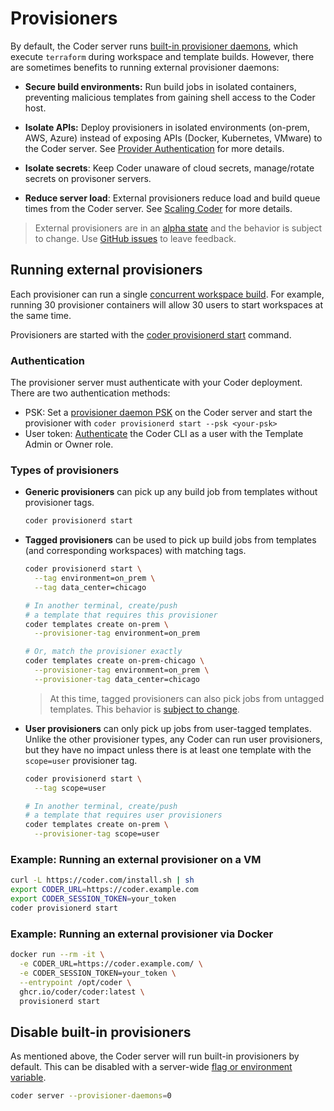 # Provisioners

By default, the Coder server runs [built-in provisioner daemons](../cli/server.md#provisioner-daemons), which execute `terraform` during workspace and template builds. However, there are sometimes benefits to running external provisioner daemons:

- **Secure build environments:** Run build jobs in isolated containers, preventing malicious templates from gaining shell access to the Coder host.

- **Isolate APIs:** Deploy provisioners in isolated environments (on-prem, AWS, Azure) instead of exposing APIs (Docker, Kubernetes, VMware) to the Coder server. See [Provider Authentication](../templates/authentication.md) for more details.

- **Isolate secrets**: Keep Coder unaware of cloud secrets, manage/rotate secrets on provisoner servers.

- **Reduce server load**: External provisioners reduce load and build queue times from the Coder server. See [Scaling Coder](./scale.md#concurrent-workspace-builds) for more details.

> External provisioners are in an [alpha state](../contributing/feature-stages.md#alpha-features) and the behavior is subject to change. Use [GitHub issues](https://github.com/coder/coder) to leave feedback.

## Running external provisioners

Each provisioner can run a single [concurrent workspace build](./scale.md#concurrent-workspace-builds). For example, running 30 provisioner containers will allow 30 users to start workspaces at the same time.

Provisioners are started with the [coder provisionerd start](../cli/provisionerd_start.md) command.

### Authentication

The provisioner server must authenticate with your Coder deployment. There are two authentication methods:

- PSK: Set a [provisioner daemon PSK](../cli/server#--provisioner-daemon-psk) on the Coder server and start the provisioner with `coder provisionerd start --psk <your-psk>`
- User token: [Authenticate](../cli.md#--token) the Coder CLI as a user with the Template Admin or Owner role.

### Types of provisioners

- **Generic provisioners** can pick up any build job from templates without provisioner tags.

  ```sh
  coder provisionerd start
  ```

- **Tagged provisioners** can be used to pick up build jobs from templates (and corresponding workspaces) with matching tags.

  ```sh
  coder provisionerd start \
    --tag environment=on_prem \
    --tag data_center=chicago

  # In another terminal, create/push
  # a template that requires this provisioner
  coder templates create on-prem \
    --provisioner-tag environment=on_prem

  # Or, match the provisioner exactly
  coder templates create on-prem-chicago \
    --provisioner-tag environment=on_prem \
    --provisioner-tag data_center=chicago
  ```

  > At this time, tagged provisioners can also pick jobs from untagged templates. This behavior is [subject to change](https://github.com/coder/coder/issues/6442).

- **User provisioners** can only pick up jobs from user-tagged templates. Unlike the other provisioner types, any Coder can run user provisioners, but they have no impact unless there is at least one template with the `scope=user` provisioner tag.

  ```sh
  coder provisionerd start \
    --tag scope=user

  # In another terminal, create/push
  # a template that requires user provisioners
  coder templates create on-prem \
    --provisioner-tag scope=user
  ```

### Example: Running an external provisioner on a VM

```sh
curl -L https://coder.com/install.sh | sh
export CODER_URL=https://coder.example.com
export CODER_SESSION_TOKEN=your_token
coder provisionerd start
```

### Example: Running an external provisioner via Docker

```sh
docker run --rm -it \
  -e CODER_URL=https://coder.example.com/ \
  -e CODER_SESSION_TOKEN=your_token \
  --entrypoint /opt/coder \
  ghcr.io/coder/coder:latest \
  provisionerd start
```

## Disable built-in provisioners

As mentioned above, the Coder server will run built-in provisioners by default. This can be disabled with a server-wide [flag or environment variable](../cli/server.md#provisioner-daemons).

```sh
coder server --provisioner-daemons=0
```
